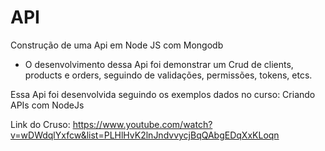 # API
Construção de uma Api em Node JS com Mongodb

- O desenvolvimento dessa Api foi demonstrar um Crud de clients, products e orders, seguindo de validações, permissões, tokens, etcs. 

Essa Api foi desenvolvida seguindo os exemplos dados no curso: Criando APIs com NodeJs 

Link do Cruso: https://www.youtube.com/watch?v=wDWdqlYxfcw&list=PLHlHvK2lnJndvvycjBqQAbgEDqXxKLoqn 
